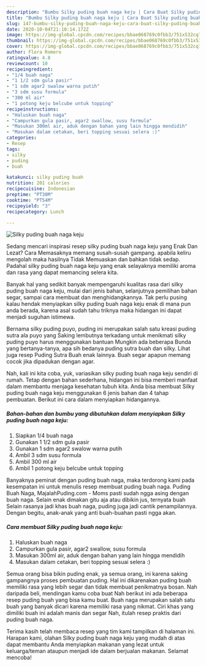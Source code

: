```yaml
---
description: "Bumbu Silky puding buah naga keju | Cara Buat Silky puding buah naga keju Yang Paling Enak"
title: "Bumbu Silky puding buah naga keju | Cara Buat Silky puding buah naga keju Yang Paling Enak"
slug: 147-bumbu-silky-puding-buah-naga-keju-cara-buat-silky-puding-buah-naga-keju-yang-paling-enak
date: 2020-10-04T21:10:14.172Z
image: https://img-global.cpcdn.com/recipes/bbae068769c0fbb3/751x532cq70/silky-puding-buah-naga-keju-foto-resep-utama.jpg
thumbnail: https://img-global.cpcdn.com/recipes/bbae068769c0fbb3/751x532cq70/silky-puding-buah-naga-keju-foto-resep-utama.jpg
cover: https://img-global.cpcdn.com/recipes/bbae068769c0fbb3/751x532cq70/silky-puding-buah-naga-keju-foto-resep-utama.jpg
author: Flora Romero
ratingvalue: 4.8
reviewcount: 10
recipeingredient:
- "1/4 buah naga"
- "1 1/2 sdm gula pasir"
- "1 sdm agar2 swalow warna putih"
- "3 sdm susu formula"
- "300 ml air"
- "1 potong keju belcube untuk topping"
recipeinstructions:
- "Haluskan buah naga"
- "Campurkan gula pasir, agar2 swallow, susu formula"
- "Masukan 300ml air, aduk dengan bahan yang lain hingga mendidih"
- "Masukan dalam cetakan, beri topping sesuai selera :)"
categories:
- Resep
tags:
- silky
- puding
- buah

katakunci: silky puding buah 
nutrition: 201 calories
recipecuisine: Indonesian
preptime: "PT30M"
cooktime: "PT54M"
recipeyield: "3"
recipecategory: Lunch

---
```



![Silky puding buah naga keju](https://img-global.cpcdn.com/recipes/bbae068769c0fbb3/751x532cq70/silky-puding-buah-naga-keju-foto-resep-utama.jpg)

Sedang mencari inspirasi resep silky puding buah naga keju yang Enak Dan Lezat? Cara Memasaknya memang susah-susah gampang. apabila keliru mengolah maka hasilnya Tidak Memuaskan dan bahkan tidak sedap. Padahal silky puding buah naga keju yang enak selayaknya memiliki aroma dan rasa yang dapat memancing selera kita.

Banyak hal yang sedikit banyak mempengaruhi kualitas rasa dari silky puding buah naga keju, mulai dari jenis bahan, selanjutnya pemilihan bahan segar, sampai cara membuat dan menghidangkannya. Tak perlu pusing kalau hendak menyiapkan silky puding buah naga keju enak di mana pun anda berada, karena asal sudah tahu triknya maka hidangan ini dapat menjadi suguhan istimewa.

Bernama silky puding puyo, puding ini merupakan salah satu kreasi puding sutra ala puyo yang Saking lembutnya terkadang untuk menikmati silky puding puyo harus menggunakan bantuan Mungkin ada beberapa Bunda yang bertanya-tanya, apa sih bedanya puding sutra buah dan silky. Lihat juga resep Puding Sutra Buah enak lainnya. Buah segar apapun memang cocok jika dipadukan dengan agar.


Nah, kali ini kita coba, yuk, variasikan silky puding buah naga keju sendiri di rumah. Tetap dengan bahan sederhana, hidangan ini bisa memberi manfaat dalam membantu menjaga kesehatan tubuh kita. Anda bisa membuat Silky puding buah naga keju menggunakan 6 jenis bahan dan 4 tahap pembuatan. Berikut ini cara dalam menyiapkan hidangannya.

<!--inarticleads1-->

##### Bahan-bahan dan bumbu yang dibutuhkan dalam menyiapkan Silky puding buah naga keju:

1. Siapkan 1/4 buah naga
1. Gunakan 1 1/2 sdm gula pasir
1. Gunakan 1 sdm agar2 swalow warna putih
1. Ambil 3 sdm susu formula
1. Ambil 300 ml air
1. Ambil 1 potong keju belcube untuk topping


Banyaknya peminat dengan puding buah naga, maka terdorong kami pada kesempatan ini untuk menulis resep membuat puding buah naga. Puding Buah Naga, MajalahPuding.com - Moms pasti sudah ngga asing dengan buah naga. Selain enak dimakan gitu aja atau dibikin jus, ternyata buah Selain rasanya jadi khas buah naga, puding juga jadi cantik penampilannya. Dengan begitu, anak-anak yang anti buah-buahan pasti ngga akan. 

<!--inarticleads2-->

##### Cara membuat Silky puding buah naga keju:

1. Haluskan buah naga
1. Campurkan gula pasir, agar2 swallow, susu formula
1. Masukan 300ml air, aduk dengan bahan yang lain hingga mendidih
1. Masukan dalam cetakan, beri topping sesuai selera :)


Semua orang bisa bikin puding enak, ya semua orang, ini karena saking gampangnya proses pembuatan puding. Hal ini dikarenakan puding buah memiliki rasa yang lebih segar dan tidak membuat penikmatnya bosan. Nah daripada beli, mendingan kamu coba buat Nah berikut ini ada beberapa resep puding buah yang bisa kamu buat. Buah naga merupakan salah satu buah yang banyak dicari karena memiliki rasa yang nikmat. Ciri khas yang dimiliki buah ini adalah manis dan segar Nah, itulah resep praktis dari puding buah naga. 

Terima kasih telah membaca resep yang tim kami tampilkan di halaman ini. Harapan kami, olahan Silky puding buah naga keju yang mudah di atas dapat membantu Anda menyiapkan makanan yang lezat untuk keluarga/teman ataupun menjadi ide dalam berjualan makanan. Selamat mencoba!

